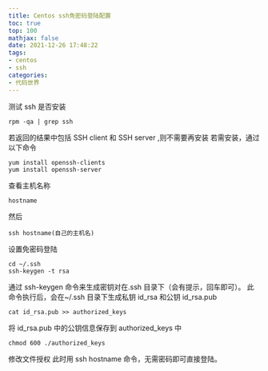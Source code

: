 ```yaml
---
title: Centos ssh免密码登陆配置
toc: true
top: 100
mathjax: false
date: 2021-12-26 17:48:22
tags:
- centos
- ssh
categories:
- 代码世界
---
```

测试 ssh 是否安装
```
rpm -qa | grep ssh
```
若返回的结果中包括 SSH client 和 SSH server ,则不需要再安装 若需安装，通过以下命令
```
yum install openssh-clients 
yum install openssh-server
```

查看主机名称
```
hostname
```

然后 
```
ssh hostname(自己的主机名)
```
设置免密码登陆
```
cd ~/.ssh 
ssh-keygen -t rsa
```

通过 ssh-keygen 命令来生成密钥对在.ssh 目录下（会有提示，回车即可）。 
此命令执行后，会在~/.ssh 目录下生成私钥 id_rsa 和公钥 id_rsa.pub 
```
cat id_rsa.pub >> authorized_keys 
```
将 id_rsa.pub 中的公钥信息保存到 authorized_keys 中 
```
chmod 600 ./authorized_keys
``` 
修改文件授权 此时用 ssh hostname 命令，无需密码即可直接登陆。